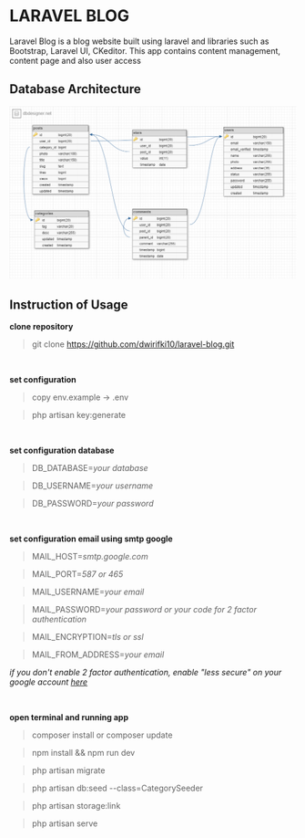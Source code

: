 # LARAVEL BLOG
Laravel Blog is a blog website built using laravel and libraries such as Bootstrap, Laravel UI, CKeditor. This app contains content management, content page and also user access

## Database Architecture
![alt text](https://github.com/dwirifki10/laravel-blog/blob/main/laravel_blog/docs/database_architecture.png)

 
 ## Instruction of Usage
 **clone repository**
> git clone https://github.com/dwirifki10/laravel-blog.git

 <br/>
 
**set configuration**
> copy env.example -> .env

> php artisan key:generate

<br/>

**set configuration database**
>DB_DATABASE=*your database*

>DB_USERNAME=*your username*

>DB_PASSWORD=*your password*


<br/>

**set configuration email using smtp google**
>MAIL_HOST=*smtp.google.com*

>MAIL_PORT=*587 or 465*

>MAIL_USERNAME=*your email*

>MAIL_PASSWORD=*your password or your code for 2 factor authentication*

>MAIL_ENCRYPTION=*tls or ssl*

>MAIL_FROM_ADDRESS=*your email*

*if you don't enable 2 factor authentication, enable "less secure" on your google account [here](https://myaccount.google.com/lesssecureapps)*

 <br/>
 
**open terminal and running app**
> composer install or composer update

> npm install && npm run dev

> php artisan migrate

> php artisan db:seed --class=CategorySeeder

> php artisan storage:link

> php artisan serve

